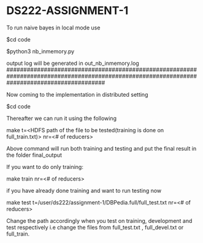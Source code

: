 # DS222-ASSIGNMENT-1

To run naive bayes in local mode use


$cd code

$python3 nb_inmemory.py

output log will be generated in out_nb_inmemory.log
#############################################################################################################################################


Now coming to the implementation in distributed setting

$cd code

Thereafter we can run it using the following


make t=<HDFS path of the file to be tested(training is done on full_train.txt)> nr=<# of reducers>

Above command will run both training and testing and put the final result in the folder final_output

If you want to do only training:


make train nr=<# of reducers>

if you have already done training and want to run testing now

make test t=/user/ds222/assignment-1/DBPedia.full/full_test.txt nr=<# of reducers>

Change the path accordingly when you test on training, development and test respectively i.e change the files from full_test.txt ,
full_devel.txt or full_train.
